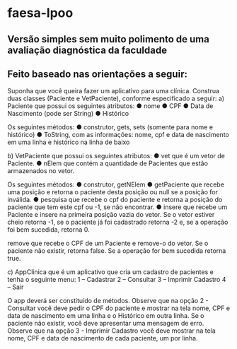 # faesa-lpoo  
## Versão simples sem muito polimento de uma avaliação diagnóstica da faculdade
## Feito baseado nas orientações a seguir:

Suponha que você queira fazer um aplicativo para uma clínica.
Construa duas classes (Paciente e VetPaciente), conforme
especificado a seguir:
a) Paciente que possui os seguintes atributos:
● nome
● CPF
● Data de Nascimento (pode ser String)
● Histórico

Os seguintes métodos:
● construtor, gets, sets (somente para nome e histórico)
● ToString, com as informações: nome, cpf e data de nascimento em
uma linha e histórico na linha de baixo

b) VetPaciente que possui os seguintes atributos:
● vet que é um vetor de Paciente.
● nElem que contém a quantidade de Pacientes que estão
armazenados no vetor.

Os seguintes métodos:
● construtor, getNElem
● getPaciente que recebe uma posição e retorna o paciente
desta posição ou null se a posição for inválida.
● pesquisa que recebe o cpf do paciente e retorna a posição do
paciente que tem este cpf ou -1, se não encontrar.
● insere que recebe um Paciente e insere na primeira posição
vazia do vetor. Se o vetor estiver cheio retorna -1, se o
paciente já foi cadastrado retorna -2 e, se a operação foi bem
sucedida, retorna 0.

remove que recebe o CPF de um Paciente e remove-o do
vetor. Se o paciente não existir, retorna false. Se a operação
for bem sucedida retorna true.

c) AppClinica que é um aplicativo que cria um cadastro de
pacientes e tenha o seguinte menu:
1 – Cadastrar
2 – Consultar
3 – Imprimir Cadastro
4 – Sair

O app deverá ser constituído de métodos.
Observe que na opção 2 - Consultar você deve pedir o CPF do
paciente e mostrar na tela nome, CPF e data de nascimento em
uma linha e o Histórico em outra linha. Se o paciente não existir,
você deve apresentar uma mensagem de erro.
Observe que na opção 3 - Imprimir Cadastro você deve mostrar na
tela nome, CPF e data de nascimento de cada paciente, um por
linha.
